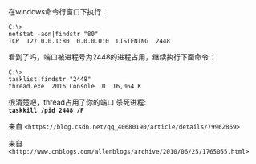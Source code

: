 在windows命令行窗口下执行： 
```
C:\> 
netstat -aon|findstr "80"
TCP  127.0.0.1:80  0.0.0.0:0  LISTENING  2448 
```
看到了吗，端口被进程号为2448的进程占用，继续执行下面命令：
```
C:\>   
tasklist|findstr "2448"
thread.exe  2016 Console  0  16,064 K
```
很清楚吧，thread占用了你的端口 
杀死进程:   
**`taskkill /pid 2448 /F`**


来自 `<https://blog.csdn.net/qq_40680190/article/details/79962869> `

来自 `<http://www.cnblogs.com/allenblogs/archive/2010/06/25/1765055.html> `
